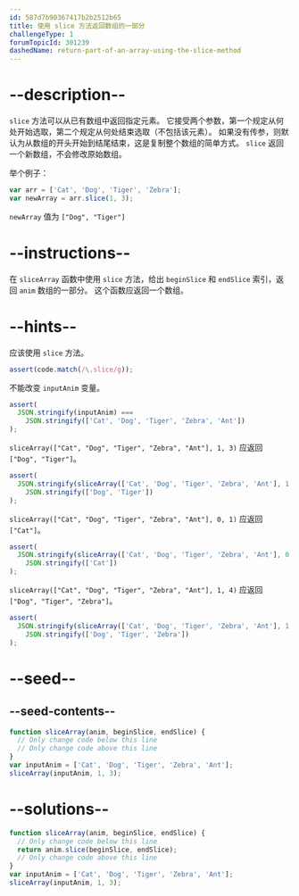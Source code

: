 ```yaml
---
id: 587d7b90367417b2b2512b65
title: 使用 slice 方法返回数组的一部分
challengeType: 1
forumTopicId: 301239
dashedName: return-part-of-an-array-using-the-slice-method
---
```


# --description--

`slice` 方法可以从已有数组中返回指定元素。 它接受两个参数，第一个规定从何处开始选取，第二个规定从何处结束选取（不包括该元素）。 如果没有传参，则默认为从数组的开头开始到结尾结束，这是复制整个数组的简单方式。 `slice` 返回一个新数组，不会修改原始数组。

举个例子：

```js
var arr = ['Cat', 'Dog', 'Tiger', 'Zebra'];
var newArray = arr.slice(1, 3);
```

`newArray` 值为 `["Dog", "Tiger"]`

# --instructions--

在 `sliceArray` 函数中使用 `slice` 方法，给出 `beginSlice` 和 `endSlice` 索引，返回 `anim` 数组的一部分。 这个函数应返回一个数组。

# --hints--

应该使用 `slice` 方法。

```js
assert(code.match(/\.slice/g));
```

不能改变 `inputAnim` 变量。

```js
assert(
  JSON.stringify(inputAnim) ===
    JSON.stringify(['Cat', 'Dog', 'Tiger', 'Zebra', 'Ant'])
);
```

`sliceArray(["Cat", "Dog", "Tiger", "Zebra", "Ant"], 1, 3)` 应返回 `["Dog", "Tiger"]`。

```js
assert(
  JSON.stringify(sliceArray(['Cat', 'Dog', 'Tiger', 'Zebra', 'Ant'], 1, 3)) ===
    JSON.stringify(['Dog', 'Tiger'])
);
```

`sliceArray(["Cat", "Dog", "Tiger", "Zebra", "Ant"], 0, 1)` 应返回 `["Cat"]`。

```js
assert(
  JSON.stringify(sliceArray(['Cat', 'Dog', 'Tiger', 'Zebra', 'Ant'], 0, 1)) ===
    JSON.stringify(['Cat'])
);
```

`sliceArray(["Cat", "Dog", "Tiger", "Zebra", "Ant"], 1, 4)` 应返回 `["Dog", "Tiger", "Zebra"]`。

```js
assert(
  JSON.stringify(sliceArray(['Cat', 'Dog', 'Tiger', 'Zebra', 'Ant'], 1, 4)) ===
    JSON.stringify(['Dog', 'Tiger', 'Zebra'])
);
```

# --seed--

## --seed-contents--

```js
function sliceArray(anim, beginSlice, endSlice) {
  // Only change code below this line
  // Only change code above this line
}
var inputAnim = ['Cat', 'Dog', 'Tiger', 'Zebra', 'Ant'];
sliceArray(inputAnim, 1, 3);
```

# --solutions--

```js
function sliceArray(anim, beginSlice, endSlice) {
  // Only change code below this line
  return anim.slice(beginSlice, endSlice);
  // Only change code above this line
}
var inputAnim = ['Cat', 'Dog', 'Tiger', 'Zebra', 'Ant'];
sliceArray(inputAnim, 1, 3);
```
